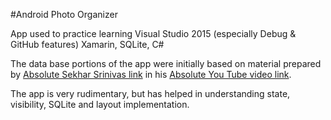 #Android Photo Organizer

App used to practice learning Visual Studio 2015 (especially Debug & GitHub features) Xamarin, SQLite, C#

The data base portions of the app were initially based on material prepared by [Absolute Sekhar Srinivas link](https://www.youtube.com/user/sekharonline4u)
in his  [Absolute You Tube video link](https://www.youtube.com/watch?v=mAw0Fa92qNE).

The app is very rudimentary, but has helped in understanding state, visibility, SQLite and layout implementation.
